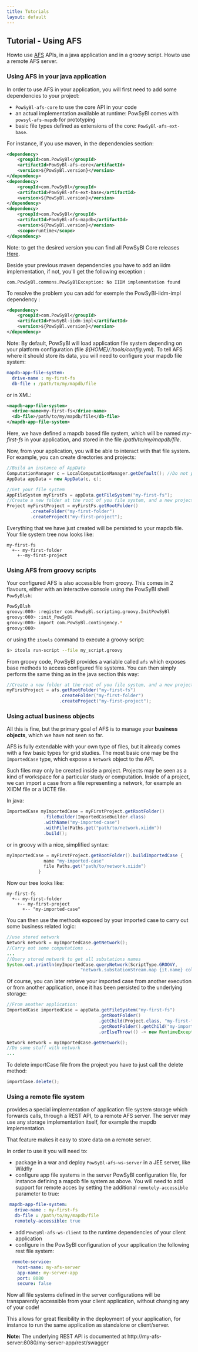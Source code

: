 ```yaml
---
title: Tutorials
layout: default
---
```


## Tutorial - Using AFS

Howto use [AFS](../../architecture/afs/README.md) APIs, in a java application and in a groovy script. Howto use a remote AFS server.

### Using AFS in your java application

In order to use AFS in your application, you will first need to add some dependencies to your project:
 - `PowSyBl-afs-core` to use the core API in your code
 - an actual implementation available at runtime: PowSyBl comes with `powsyl-afs-mapdb` for prototyping
 - basic file types defined as extensions of the core: `PowSyBl-afs-ext-base`.
 
For instance, if you use maven, in the dependencies section:
```xml
<dependency>
    <groupId>com.PowSyBl</groupId>
    <artifactId>PowSyBl-afs-core</artifactId>
    <version>${PowSyBl.version}</version>
</dependency>
<dependency>
    <groupId>com.PowSyBl</groupId>
    <artifactId>PowSyBl-afs-ext-base</artifactId>
    <version>${PowSyBl.version}</version>
</dependency>
<dependency>
    <groupId>com.PowSyBl</groupId>
    <artifactId>PowSyBl-afs-mapdb</artifactId>
    <version>${PowSyBl.version}</version>
    <scope>runtime</scope>
</dependency>
```

Note: to get the desired version  you can find all PowSyBl Core releases [Here]("https://github.com/PowSyBl/PowSyBl-core/releases").

Beside your previous maven dependencies you have to add an iidm implementation, if not, you'll
get the following exception : 
```
com.PowSyBl.commons.PowSyBlException: No IIDM implementation found
```
To resolve the problem you can add for exemple the PowSyBl-iidm-impl dependency :
```xml
<dependency>
    <groupId>com.PowSyBl</groupId>
    <artifactId>PowSyBl-iidm-impl</artifactId>
    <version>${PowSyBl.version}</version>
</dependency>
```
Note: 
By default, PowSyBl will load application file system depending on your platform configuration (file *${HOME}/.itools/config.yml*). To tell AFS where it should store its data, you will need to configure your mapdb file system:
```yml
mapdb-app-file-system:
  drive-name : my-first-fs
  db-file : /path/to/my/mapdb/file
```
or in XML:
```xml
<mapdb-app-file-system>
  <drive-name>my-first-fs</drive-name>
  <db-file>/path/to/my/mapdb/file</db-file>
</mapdb-app-file-system>
```

Here, we have defined a mapdb based file system, which will be named *my-first-fs* in your application, and stored in the file */path/to/my/mapdb/file*.

Now, from your application, you will be able to interact with that file system. For example, you can create directories and projects:
```java
//Build an instance of AppData
ComputationManager c = LocalComputationManager.getDefault(); //Do not pay attention to this part
AppData appData = new AppData(c, c);

//Get your file system
AppFileSystem myFirstFs = appData.getFileSystem("my-first-fs");
//Create a new folder at the root of you file system, and a new project in that folder.
Project myFirstProject = myFirstFs.getRootFolder()
         .createFolder("my-first-folder")
         .createProject("my-first-project");
```

Everything that we have just created will be persisted to your mapdb file. Your file system tree now looks like:
```
my-first-fs
  +-- my-first-folder
    +--my-first-project
```

### Using AFS from groovy scripts

Your configured AFS is also accessible from groovy. This comes in 2 flavours, either with an interactive console using the PowSyBl shell `PowSyBlsh`:
```bash
PowSyBlsh
groovy:000> :register com.PowSyBl.scripting.groovy.InitPowSyBl
groovy:000> :init_PowSyBl
groovy:000> import com.PowSyBl.contingency.*
groovy:000>
```

or using the `itools` command to execute a groovy script:
```bash
$> itools run-script --file my_script.groovy
```

From groovy code, PowSyBl provides a variable called `afs` which exposes base methods to access configured file systems. You can then simply perform the same thing as in the java section this way:
```groovy
//Create a new folder at the root of you file system, and a new project in that folder.
myFirstProject = afs.getRootFolder("my-first-fs")
                    .createFolder("my-first-folder")
                    .createProject("my-first-project");
```


### Using actual business objects

All this is fine, but the primary goal of AFS is to manage your **business objects**, which we have not seen so far.

AFS is fully extendable with your own type of files, but it already comes with a few basic types for grid studies. The most basic one may be the `ImportedCase` type, which expose a `Network` object to the API.

Such files may only be created inside a project. Projects may be seen as a kind of workspace for a particular study or computation. Inside of a project, we can import a case from a file representing a network, for example an XIIDM file or a UCTE file.

In java:
```java
ImportedCase myImportedCase = myFirstProject.getRootFolder()
              .fileBuilder(ImportedCaseBuilder.class)
              .withName("my-imported-case")
              .withFile(Paths.get("path/to/network.xiidm"))
              .build();
```

or in groovy with a nice, simplified syntax:
```groovy
myImportedCase = myFirstProject.getRootFolder().buildImportedCase {
              name "my-imported-case"
              file Paths.get("path/to/network.xiidm")
            }
```

Now our tree looks like:
```
my-first-fs
  +-- my-first-folder
    +-- my-first-project
      +-- "my-imported-case"
```

You can then use the methods exposed by your imported case to carry out some business related logic:

```java
//use stored network
Network network = myImportedCase.getNetwork();
//Carry out some computations ...
...
//Query stored network to get all substations names
System.out.println(myImportedCase.queryNetwork(ScriptType.GROOVY,
                            "network.substationStream.map {it.name} collect()"))
```

Of course, you can later retrieve your imported case from another execution or from another application, once it has been persisted to the underlying storage:
```java
//From another application:
ImportedCase importedCase = appData.getFileSystem("my-first-fs")
                                   .getRootFolder()
                                   .getChild(Project.class, "my-first-folder/my-first-project").get()
                                   .getRootFolder().getChild("my-imported-case")
                                   .orElseThrow(() -> new RuntimeException("Not found"));

Network network = myImportedCase.getNetwork();
//Do some stuff with network
...
```

To delete importCase file from the project  you have to just call the delete method:
```java
importCase.delete();
```

### Using a remote file system

 provides a special implementation of application file system storage which forwards calls, through a REST API, to a remote AFS server. The server may use any storage implementation itself, for example the mapdb implementation.

That feature makes it easy to store data on a remote server.

In order to use it you will need to:
 - package in a war and deploy `PowSyBl-afs-ws-server` in a JEE server, like Wildfly
 - configure app file systems in the server PowSyBl configuration file, for instance defining a mapdb file system as above. You will need to add support for remote acces by setting the additional `remotely-accessible` parameter to true:
 ```yml
  mapdb-app-file-system:
    drive-name : my-first-fs
    db-file : /path/to/my/mapdb/file
    remotely-accessible: true
 ```
 - add `PowSyBl-afs-ws-client` to the runtime dependencies of your client application
 - configure in the PowSyBl configuration of your application the following rest file system:
```yml
  remote-service:
    host-name: my-afs-server
    app-name: my-server-app
    port: 8080
    secure: false
```

Now all file systems defined in the server configurations will be transparently accessible from your client application, without changing any of your code!

This allows for great flexibility in the deployment of your application, for instance to run the same application as standalone or client/server.

**Note:**
The underlying REST API is documented at http://my-afs-server:8080/my-server-app/rest/swagger





